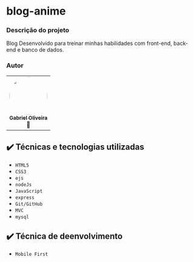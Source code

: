# blog-anime

### Descrição do projeto

Blog Desenvolvido para treinar minhas habilidades com front-end, back-end e banco de dados.


### Autor

<table>
  <tr>
      <td align="center"><a href="https://github.com/GabriellShi"><img style="border-radius: 50%;" src="https://avatars.githubusercontent.com/u/103224074?v=4" width="100px;" alt=""/><br /><sub><b>Gabriel Oliveira</b></sub></a><br />🚀</td>
  </tr>
  
</table>


## ✔️ Técnicas e tecnologias utilizadas

- ``HTML5``
- ``CSS3``
- ``ejs``
- ``nodeJs``
- ``JavaScript``
- ``express``
- ``Git/GitHub``
- ``MVC``
- ``mysql``

## ✔️ Técnica de deenvolvimento

- ``Mobile First``
